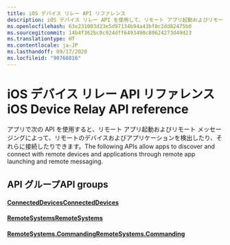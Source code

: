 ```yaml
---
title: iOS デバイス リレー API リファレンス
description: iOS デバイス リレー API を使用して、リモート アプリ起動およびリモート メッセージングによって、リモートのデバイスおよびアプリケーションを検出したり、それらに接続したりします。
ms.openlocfilehash: 63e231003d23e5d97134b94a43bf0c2dd82475b0
ms.sourcegitcommit: 14b4f362bc0c924dff6493490c80624273d49d23
ms.translationtype: HT
ms.contentlocale: ja-JP
ms.lasthandoff: 09/17/2020
ms.locfileid: "90760816"
---
```

# <a name="ios-device-relay-api-reference"></a><span data-ttu-id="08cde-103">iOS デバイス リレー API リファレンス</span><span class="sxs-lookup"><span data-stu-id="08cde-103">iOS Device Relay API reference</span></span>

<span data-ttu-id="08cde-104">アプリで次の API を使用すると、リモート アプリ起動およびリモート メッセージングによって、リモートのデバイスおよびアプリケーションを検出したり、それらに接続したりできます。</span><span class="sxs-lookup"><span data-stu-id="08cde-104">The following APIs allow apps to discover and connect with remote devices and applications through remote app launching and remote messaging.</span></span>

## <a name="api-groups"></a><span data-ttu-id="08cde-105">API グループ</span><span class="sxs-lookup"><span data-stu-id="08cde-105">API groups</span></span>

#### <a name="connecteddevices"></a>[<span data-ttu-id="08cde-106">ConnectedDevices</span><span class="sxs-lookup"><span data-stu-id="08cde-106">ConnectedDevices</span></span>](../objectivec-api/connecteddevices/index.md)
#### <a name="remotesystems"></a>[<span data-ttu-id="08cde-107">RemoteSystems</span><span class="sxs-lookup"><span data-stu-id="08cde-107">RemoteSystems</span></span>](../objectivec-api/remotesystems/index.md)
#### <a name="remotesystemscommanding"></a>[<span data-ttu-id="08cde-108">RemoteSystems.Commanding</span><span class="sxs-lookup"><span data-stu-id="08cde-108">RemoteSystems.Commanding</span></span>](../objectivec-api/remotesystems.commanding/index.md)